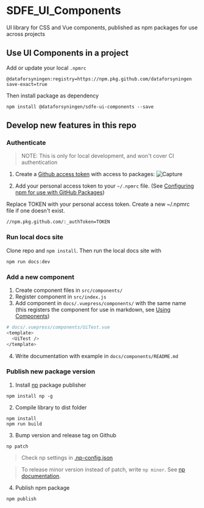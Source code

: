 # SDFE_UI_Components
UI library for CSS and Vue components, published as npm packages for use across projects

## Use UI Components in a project

Add or update your local `.npmrc`

```
@dataforsyningen:registry=https://npm.pkg.github.com/dataforsyningen
save-exact=true
```

Then install package as dependency
```
npm install @dataforsyningen/sdfe-ui-components --save
```

## Develop new features in this repo

### Authenticate
> NOTE: This is only for local development, and won't cover CI authentication

1. Create a [Github access token](https://docs.github.com/en/github/authenticating-to-github/creating-a-personal-access-token) with access to packages: 
![Capture](https://user-images.githubusercontent.com/391833/89022056-b444a300-d321-11ea-89c2-7c114f9b07bb.PNG)

2. Add your personal access token to your `~/.npmrc` file. (See [Configuring npm for use with GitHub Packages](https://docs.github.com/en/packages/using-github-packages-with-your-projects-ecosystem/configuring-npm-for-use-with-github-packages))

Replace TOKEN with your personal access token. Create a new ~/.npmrc file if one doesn't exist. 
```
//npm.pkg.github.com/:_authToken=TOKEN
```

### Run local docs site

Clone repo and `npm install`. Then run the local docs site with 

```
npm run docs:dev
```

### Add a new component

1. Create component files in `src/components/`
2. Register component in `src/index.js`
3. Add component in `docs/.vuepress/components/` with the same name (this registers the component for use in markdown, see [Using Components](https://vuepress.vuejs.org/guide/using-vue.html#using-components))
```bash
# docs/.vuepress/components/UiTest.vue
<template>
  <UiTest />
</template>
```
4. Write documentation with example in `docs/components/README.md`

### Publish new package version

1. Install [np](https://www.npmjs.com/package/np) package publisher 
```
npm install np -g
```

2. Compile library to dist folder
```
npm install
npm run build
```

3. Bump version and release tag on Github
```
np patch
```
> Check np settings in [.np-config.json](./.np-config.json)

> To release minor version instead of patch, write `np minor`. See [np documentation](https://www.npmjs.com/package/np).

4. Publish npm package
```
npm publish
```
